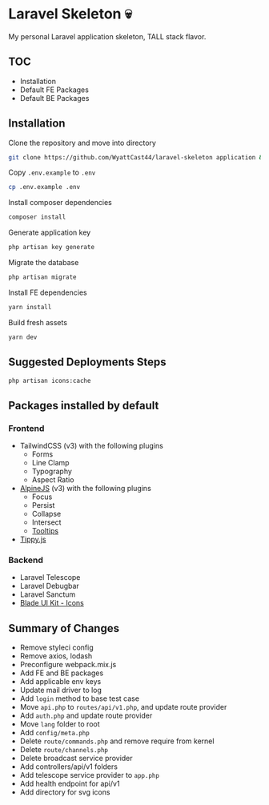 # Laravel Skeleton 💀

My personal Laravel application skeleton, TALL stack flavor.

## TOC

- Installation
- Default FE Packages
- Default BE Packages

## Installation

Clone the repository and move into directory

```bash
git clone https://github.com/WyattCast44/laravel-skeleton application && cd application
```

Copy `.env.example` to `.env`

```bash
cp .env.example .env
```

Install composer dependencies

```bash
composer install
```

Generate application key

```bash
php artisan key generate
```

Migrate the database

```bash
php artisan migrate
```

Install FE dependencies

```bash
yarn install
```

Build fresh assets

```bash
yarn dev
```

## Suggested Deployments Steps

```bash
php artisan icons:cache
```

## Packages installed by default

### Frontend

- TailwindCSS (v3) with the following plugins
    - Forms
    - Line Clamp
    - Typography
    - Aspect Ratio
- [AlpineJS](https://alpinejs.dev) (v3) with the following plugins
    - Focus
    - Persist
    - Collapse
    - Intersect
    - [Tooltips](https://github.com/ryangjchandler/alpine-tooltip)
- [Tippy.js](https://tippyjs.bootcss.com/getting-started/)

### Backend

- Laravel Telescope
- Laravel Debugbar
- Laravel Sanctum
- [Blade UI Kit - Icons](https://github.com/blade-ui-kit/blade-icons)

## Summary of Changes

- Remove styleci config
- Remove axios, lodash
- Preconfigure webpack.mix.js
- Add FE and BE packages
- Add applicable env keys
- Update mail driver to log
- Add `login` method to base test case
- Move `api.php` to `routes/api/v1.php`, and update route provider
- Add `auth.php` and update route provider
- Move `lang` folder to root
- Add `config/meta.php`
- Delete `route/commands.php` and remove require from kernel
- Delete `route/channels.php`
- Delete broadcast service provider
- Add controllers/api/v1 folders
- Add telescope service provider to `app.php`
- Add health endpoint for api/v1
- Add directory for svg icons